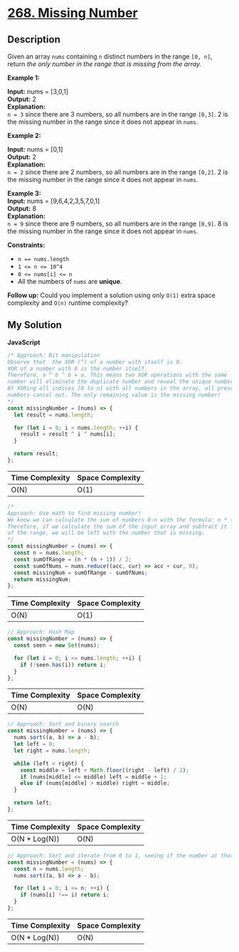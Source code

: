 # [268. Missing Number](https://leetcode.com/problems/missing-number)

## Description

Given an array `nums` containing `n` distinct numbers in the range `[0, n]`, return _the only number in the range that is missing from the array._

**Example 1:**

**Input:** nums = \[3,0,1\]  
**Output:** 2  
**Explanation:**  
`n = 3` since there are 3 numbers, so all numbers are in the range `[0,3]`. 2 is the missing number in the range since it does not appear in `nums`.

**Example 2:**

**Input:** nums = \[0,1\]  
**Output:** 2  
**Explanation:**  
`n = 2` since there are 2 numbers, so all numbers are in the range `[0,2]`. 2 is the missing number in the range since it does not appear in `nums`.

**Example 3:**  
**Input:** nums = \[9,6,4,2,3,5,7,0,1\]  
**Output:** 8  
**Explanation:**  
`n = 9` since there are 9 numbers, so all numbers are in the range `[0,9]`. 8 is the missing number in the range since it does not appear in `nums`.

**Constraints:**

- `n == nums.length`
- `1 <= n <= 10^4`
- `0 <= nums[i] <= n`
- All the numbers of `nums` are **unique**.

**Follow up:** Could you implement a solution using only `O(1)` extra space complexity and `O(n)` runtime complexity?

## My Solution

**JavaScript**

```js
/* Approach: Bit manipulation
Observe that  the XOR (^) of a number with itself is 0.
XOR of a number with 0 is the number itself.
Therefore, a ^ b ^ b = a. This means two XOR operations with the same
number will eliminate the duplicate number and reveal the unique number. 
BY XORing all indices [0 to n] with all numbers in the array, all present 
numbers cancel out. The only remaining value is the missing number!
*/
const missingNumber = (nums) => {
  let result = nums.length;

  for (let i = 0; i < nums.length; ++i) {
    result = result ^ i ^ nums[i];
  }

  return result;
};
```

| Time Complexity | Space Complexity |
| --------------- | ---------------- |
| O(N)            | O(1)             |

```js
/*
Approach: Use math to find missing number!
We know we can calculate the sum of numbers 0-n with the formula: n * (n + 1) / 2
Therefore, if we calculate the sum of the input array and subtract it from the sum
of the range, we will be left with the number that is missing.
*/
const missingNumber = (nums) => {
  const n = nums.length;
  const sumOfRange = (n * (n + 1)) / 2;
  const sumOfNums = nums.reduce((acc, cur) => acc + cur, 0);
  const missingNum = sumOfRange - sumOfNums;
  return missingNum;
};
```

| Time Complexity | Space Complexity |
| --------------- | ---------------- |
| O(N)            | O(1)             |

```js
// Approach: Hash Map
const missingNumber = (nums) => {
  const seen = new Set(nums);

  for (let i = 0; i <= nums.length; ++i) {
    if (!seen.has(i)) return i;
  }
};
```

| Time Complexity | Space Complexity |
| --------------- | ---------------- |
| O(N)            | O(N)             |

```js
// Approach: Sort and binary search
const missingNumber = (nums) => {
  nums.sort((a, b) => a - b);
  let left = 0;
  let right = nums.length;

  while (left < right) {
    const middle = left + Math.floor((right - left) / 2);
    if (nums[middle] <= middle) left = middle + 1;
    else if (nums[middle] > middle) right = middle;
  }

  return left;
};
```

| Time Complexity | Space Complexity |
| --------------- | ---------------- |
| O(N \* Log(N))  | O(N)             |

```js
// Approach: Sort and iterate from 0 to 1, seeing if the number at that index matches
const missingNumber = (nums) => {
  const n = nums.length;
  nums.sort((a, b) => a - b);

  for (let i = 0; i <= n; ++i) {
    if (nums[i] !== i) return i;
  }
};
```

| Time Complexity | Space Complexity |
| --------------- | ---------------- |
| O(N \* Log(N))  | O(N)             |
